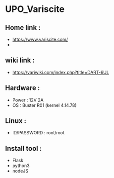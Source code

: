 # UPO_Variscite

## Home link : 
 - https://www.variscite.com/
 - 

## wiki link : 
 - https://variwiki.com/index.php?title=DART-6UL

## Hardware : 
 - Power : 12V 2A
 - OS : Buster R01 (kernel 4.14.78)

## Linux :
 - ID/PASSWORD : root/root

## Install tool :
 - Flask
 - python3
 - nodeJS
